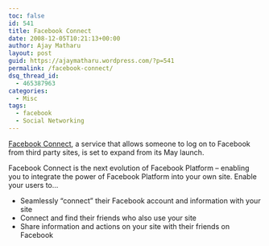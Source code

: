 ```yaml
---
toc: false
id: 541
title: Facebook Connect
date: 2008-12-05T10:21:13+00:00
author: Ajay Matharu
layout: post
guid: https://ajaymatharu.wordpress.com/?p=541
permalink: /facebook-connect/
dsq_thread_id:
  - 465387963
categories:
  - Misc
tags:
  - facebook
  - Social Networking
---
```

<a href="https://developers.facebook.com/connect.php" target="_blank">Facebook Connect</a>, a service that allows someone to log on to Facebook from third party sites, is set to expand from its May launch.

<p class="intro">
  Facebook Connect is the next evolution of Facebook Platform &#8211; enabling you to integrate the power of Facebook Platform into your own site. Enable your users to&#8230;
</p>

  * Seamlessly &#8220;connect&#8221; their Facebook account and information with your site
  * Connect and find their friends who also use your site
  * Share information and actions on your site with their friends on Facebook
